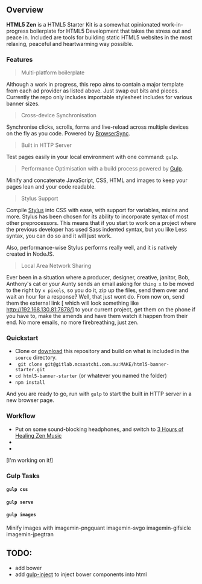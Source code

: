 ## Overview
**HTML5 Zen** is a HTML5 Starter Kit is a somewhat opinionated work-in-progress boilerplate for HTML5 Development that takes the stress out and peace in. Included are tools for building static HTML5 websites in the most relaxing, peaceful and heartwarming way possible.

### Features

> Multi-platform boilerplate

Although a work in progress, this repo aims to contain a major template from each ad provider as listed above. Just swap out bits and pieces. Currently the repo only includes importable stylesheet includes for various banner sizes.

> Cross-device Synchronisation

Synchronise clicks, scrolls, forms and live-reload across multiple devices on the fly as you code. Powered by [BrowserSync](http://browsersync.io).

> Built in HTTP Server

Test pages easily in your local environment with one command: `gulp`.

> Performance Optimisation with a build process powered by [Gulp](http://gulpjs.com/).

Minify and concatenate JavaScript, CSS, HTML and images to keep your pages lean and your code readable.

> Stylus Support

Compile [Stylus](https://learnboost.github.io/stylus/) into CSS with ease, with support for variables, mixins and more.
Stylus has been chosen for its ability to incorporate syntax of most other preprocessors. This means that if you start to work on a project where the previous developer has used Sass indented syntax, but you like Less syntax, you can do so and it will just work.

Also, performance-wise Stylus performs really well, and it is natively created in NodeJS.

> Local Area Network Sharing

Ever been in a situation where a producer, designer, creative, janitor, Bob, Anthony's cat or your Aunty sends an email asking for `thing x` to be moved to the right by `x pixels`, so you do it, zip up the files, send them over and wait an hour for a response? Well, that just wont do. From now on, send them the external link [ which will look something like http://192.168.130.81:7878/] to your current project, get them on the phone if you have to, make the amends and have them watch it happen from their end. No more emails, no more firebreathing, just zen.


### Quickstart
- Clone or [download](https://gitlab.mcsaatchi.com.au/MAKE/banner-zen/repository/archive.zip) this repository and build on what is included in the `source` directory.
- ` git clone git@gitlab.mcsaatchi.com.au:MAKE/html5-banner-starter.git`
- `cd html5-banner-starter` (or whatever you named the folder)
- `npm install`

And you are ready to go, run with `gulp` to start the built in HTTP server in a new browser page.

### Workflow
- Put on some sound-blocking headphones, and switch to [3 Hours of Healing Zen Music](https://www.youtube.com/watch?v=LGiH6oUDXVg)
-
-

[I'm working on it!]


### Gulp Tasks
#### `gulp css`

#### `gulp serve`

#### `gulp images`
Minify images with
imagemin-pngquant
imagemin-svgo
imagemin-gifsicle
imagemin-jpegtran


## TODO:
- add bower
- add [gulp-inject](https://www.npmjs.com/package/gulp-inject) to inject bower components into html

